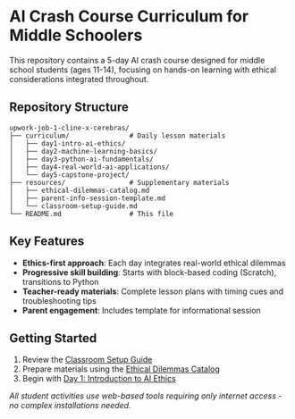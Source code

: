 # AI Crash Course Curriculum for Middle Schoolers

This repository contains a 5-day AI crash course designed for middle school students (ages 11-14), focusing on hands-on learning with ethical considerations integrated throughout.

## Repository Structure
```
upwork-job-1-cline-x-cerebras/
├── curriculum/               # Daily lesson materials
│   ├── day1-intro-ai-ethics/
│   ├── day2-machine-learning-basics/
│   ├── day3-python-ai-fundamentals/
│   ├── day4-real-world-ai-applications/
│   └── day5-capstone-project/
├── resources/                # Supplementary materials
│   ├── ethical-dilemmas-catalog.md
│   ├── parent-info-session-template.md
│   └── classroom-setup-guide.md
└── README.md                 # This file
```

## Key Features
- **Ethics-first approach**: Each day integrates real-world ethical dilemmas
- **Progressive skill building**: Starts with block-based coding (Scratch), transitions to Python
- **Teacher-ready materials**: Complete lesson plans with timing cues and troubleshooting tips
- **Parent engagement**: Includes template for informational session

## Getting Started
1. Review the [Classroom Setup Guide](resources/classroom-setup-guide.md)
2. Prepare materials using the [Ethical Dilemmas Catalog](resources/ethical-dilemmas-catalog.md)
3. Begin with [Day 1: Introduction to AI Ethics](curriculum/day1-intro-ai-ethics)

*All student activities use web-based tools requiring only internet access - no complex installations needed.*
